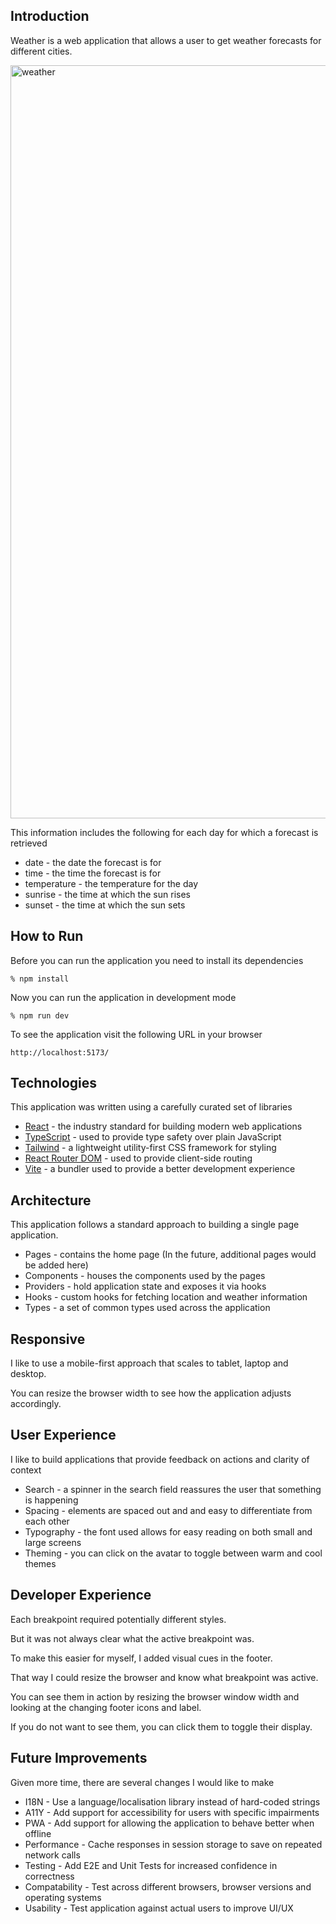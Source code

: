 ## Introduction
Weather is a web application that allows a user to get weather forecasts for different cities.

<img width="1205" alt="weather" src="https://user-images.githubusercontent.com/2932374/204339168-9f52c333-fa87-4922-80d7-eba26619f564.png">

This information includes the following for each day for which a forecast is retrieved
- date - the date the forecast is for
- time - the time the forecast is for
- temperature - the temperature for the day
- sunrise - the time at which the sun rises
- sunset - the time at which the sun sets


## How to Run
Before you can run the application you need to install its dependencies

```
% npm install
```

Now you can run the application in development mode

```
% npm run dev
```

To see the application visit the following URL in your browser

```
http://localhost:5173/
```

## Technologies
This application was written using a carefully curated set of libraries

- [React](https://reactjs.org/) - the industry standard for building modern web applications 
- [TypeScript](https://www.typescriptlang.org/) - used to provide type safety over plain JavaScript
- [Tailwind](https://tailwindcss.com/) - a lightweight utility-first CSS framework for styling
- [React Router DOM](https://reactrouter.com/) - used to provide client-side routing
- [Vite](https://vitejs.dev/) - a bundler used to provide a better development experience

## Architecture
This application follows a standard approach to building a single page application.
- Pages - contains the home page (In the future, additional pages would be added here)
- Components - houses the components used by the pages
- Providers - hold application state and exposes it via hooks
- Hooks - custom hooks for fetching location and weather information
- Types - a set of common types used across the application

## Responsive
I like to use a mobile-first approach that scales to tablet, laptop and desktop. 

You can resize the browser width to see how the application adjusts accordingly.

## User Experience
I like to build applications that provide feedback on actions and clarity of context
- Search - a spinner in the search field reassures the user that something is happening
- Spacing - elements are spaced out and and easy to differentiate from each other 
- Typography - the font used allows for easy reading on both small and large screens
- Theming - you can click on the avatar to toggle between warm and cool themes

## Developer Experience
Each breakpoint required potentially different styles.

But it was not always clear what the active breakpoint was.

To make this easier for myself, I added visual cues in the footer.

That way I could resize the browser and know what breakpoint was active.

You can see them in action by resizing the browser window width and looking at the changing footer icons and label.

If you do not want to see them, you can click them to toggle their display.

## Future Improvements
Given more time, there are several changes I would like to make
- I18N - Use a language/localisation library instead of hard-coded strings
- A11Y - Add support for accessibility for users with specific impairments
- PWA - Add support for allowing the application to behave better when offline
- Performance - Cache responses in session storage to save on repeated network calls
- Testing - Add E2E and Unit Tests for increased confidence in correctness
- Compatability - Test across different browsers, browser versions and operating systems
- Usability - Test application against actual users to improve UI/UX
